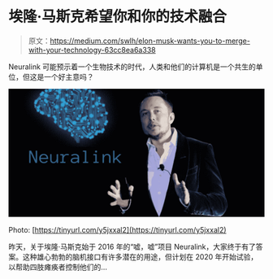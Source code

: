 # 埃隆·马斯克希望你和你的技术融合

> 原文：<https://medium.com/swlh/elon-musk-wants-you-to-merge-with-your-technology-63cc8ea6a338>

Neuralink 可能预示着一个生物技术的时代，人类和他们的计算机是一个共生的单位，但这是一个好主意吗？

![](img/1bbf0eb34d30444637981912a5eb9fff.png)

Photo: [https://tinyurl.com/y5jxxal2](https://tinyurl.com/y5jxxal2)

昨天，关于埃隆·马斯克始于 2016 年的“嘘，嘘”项目 Neuralink，大家终于有了答案。这种雄心勃勃的脑机接口有许多潜在的用途，但计划在 2020 年开始试验，以帮助四肢瘫痪者控制他们的…